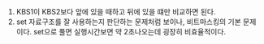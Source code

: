 1. KBS1이 KBS2보다 앞에 있을 때하고 뒤에 있을 떄만 비교하면 된다.
2. set 자료구조를 잘 사용하는지 판단하는 문제처럼 보이나, 비트마스킹의 기본 문제이다. set으로 풀면 실행시간보면 약 2초나오는데 굉장히 비효율적이다.